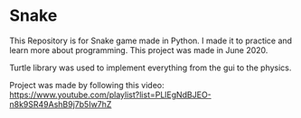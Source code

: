 # Snake

This Repository is for Snake game made in Python. I made it to practice and learn more about programming. This project was made in June 2020.

Turtle library was used to implement everything from the gui to the physics.

Project was made by following this video: https://www.youtube.com/playlist?list=PLlEgNdBJEO-n8k9SR49AshB9j7b5Iw7hZ
